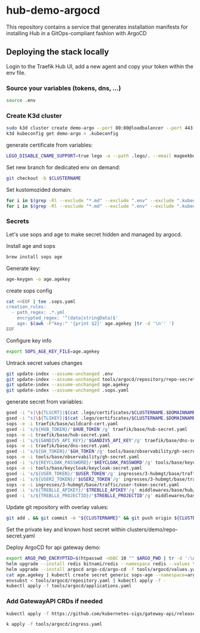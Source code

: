# hub-demo-argocd

This repository contains a service that generates installation manifests for installing Hub in a GitOps-compliant fashion with ArgoCD

## Deploying the stack locally

Login to the Traefik Hub UI, add a new agent and copy your token within the env file.

### Source your variables (tokens, dns, ...)

```bash
source .env
```

### Create K3d cluster

```bash
sudo k3d cluster create demo-argo --port 80:80@loadbalancer --port 443:443@loadbalancer --k3s-arg "--disable=traefik@server:0"
k3d kubeconfig get demo-argo > .kubeconfig
```

generate certificate from variables:

```bash
LEGO_DISABLE_CNAME_SUPPORT=true lego -a --path .lego/. --email mageekbox@gmail.com --dns gandiv5 -d "${CLUSTERNAME}.${DOMAINNAME}" -d "*.${CLUSTERNAME}.${DOMAINNAME}" run
```

Set new branch for dedicated env on demand:

```bash
git checkout -b $CLUSTERNAME
```

Set kustomozided domain:

```bash
for i in $(grep -Rl --exclude "*.md" --exclude ".env" --exclude ".kubeconfig" '${CLUSTERNAME}'); do gsed -i 's/${CLUSTERNAME}/'$CLUSTERNAME'/g' $i; done
for i in $(grep -Rl --exclude "*.md" --exclude ".env" --exclude ".kubeconfig" '${DOMAINNAME}'); do gsed -i 's/${DOMAINNAME}/'$DOMAINNAME'/g' $i; done
```

### Secrets

Let's use sops and age to make secret hidden and managed by argocd.

Install age and sops

```bash
brew install sops age
```

Generate key:

```bash
age-keygen -o age.agekey
```

create sops config

```bash
cat <<EOF | tee .sops.yaml
creation_rules:
  - path_regex: .*.yml
    encrypted_regex: '^(data|stringData)$'
    age: $(awk -F"key:" '{print $2}' age.agekey |tr -d '\n'' ')
EOF
```

Configure key info

```bash
export SOPS_AGE_KEY_FILE=age.agekey
```

Untrack secret values changes

```bash
git update-index --assume-unchanged .env
git update-index --assume-unchanged tools/argocd/repository/repo-secret.yaml
git update-index --assume-unchanged age.agekey
git update-index --assume-unchanged .sops.yaml
```

generate secret from variables:

```bash
gsed -i "s|\${TLSCRT}|$(cat .lego/certificates/$CLUSTERNAME.$DOMAINNAME.crt|base64)|g" traefik/base/wildcard-cert.yaml
gsed -i "s|\${TLSKEY}|$(cat .lego/certificates/$CLUSTERNAME.$DOMAINNAME.key|base64)|g" traefik/base/wildcard-cert.yaml
sops -e -i traefik/base/wildcard-cert.yaml
gsed -i 's/${HUB_TOKEN}/'$HUB_TOKEN'/g' traefik/base/hub-secret.yaml 
sops -e -i traefik/base/hub-secret.yaml
gsed -i 's/${GANDIV5_API_KEY}/'$GANDIV5_API_KEY'/g' traefik/base/dns-secret.yaml
sops -e -i traefik/base/dns-secret.yaml
gsed -i 's/${GH_TOKEN}/'$GH_TOKEN'/g' tools/base/observability/gh-secret.yaml
sops -e -i tools/base/observability/gh-secret.yaml
gsed -i 's/${KEYCLOAK_PASSWORD}/'$KEYCLOAK_PASSWORD'/g' tools/base/keycloak/keycloak-secret.yaml
sops -e -i tools/base/keycloak/keycloak-secret.yaml
gsed -i 's/${USER_TOKEN}/'$USER_TOKEN'/g' ingresses/3-hubmgt/base/traffic/user-token-secret.yaml
gsed -i 's/${USER2_TOKEN}/'$USER2_TOKEN'/g' ingresses/3-hubmgt/base/traffic/user-token-secret.yaml
sops -e -i ingresses/3-hubmgt/base/traffic/user-token-secret.yaml
gsed -i 's/${TREBLLE_APIKEY}/'$TREBLLE_APIKEY'/g' middlewares/base/hub/treblle-middleware.yaml
gsed -i 's/${TREBLLE_PROJECTID}/'$TREBLLE_PROJECTID'/g' middlewares/base/hub/treblle-middleware.yaml
```

Update git repository with overlay values:

```bash
git add . && git commit -m "${CLUSTERNAME}" && git push origin ${CLUSTERNAME}
```

Set the private key and known host secret within clusters/demo/repo-secret.yaml

Deploy ArgoCD for api gateway demo:

```bash
export ARGO_PWD_ENCRYPTED=$(htpasswd -nbBC 10 "" $ARGO_PWD | tr -d ':\n' | sed 's/$2y/$2a/')
helm upgrade --install redis bitnami/redis --namespace redis --values tools/redis/values.yaml --create-namespace
helm upgrade --install argocd argo-cd/argo-cd -f tools/argocd/values.yaml --namespace argocd --create-namespace --set configs.secret.argocdServerAdminPassword=${ARGO_PWD_ENCRYPTED}
cat age.agekey | kubectl create secret generic sops-age --namespace=argocd --from-file=age.agekey=/dev/stdin
envsubst < tools/argocd/repository.yaml | kubectl apply -f -
kubectl apply -f tools/argocd/applications.yaml
```

### Add GatewayAPI CRDs if needed

```bash
kubectl apply -f https://github.com/kubernetes-sigs/gateway-api/releases/download/v1.2.1/experimental-install.yaml
```

```bash
k apply -f tools/argocd/ingress.yaml
```
